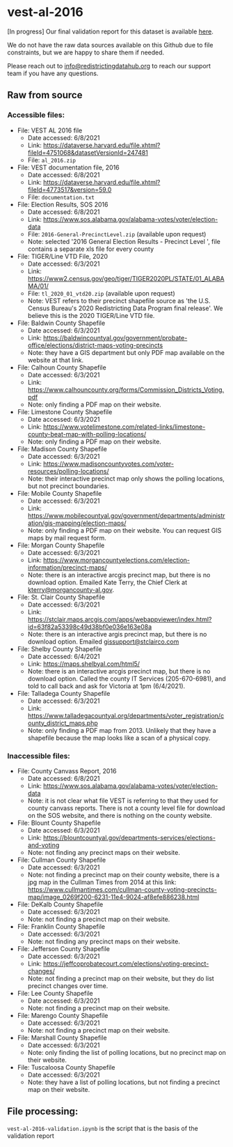 # vest-al-2016

[In progress] Our final validation report for this dataset is available [here]().

We do not have the raw data sources available on this Github due to file constraints, but we are happy to share them if needed. 

Please reach out to info@redistrictingdatahub.org to reach our support team if you have any questions.

## Raw from source

### Accessible files:

- File: VEST AL 2016 file
   - Date accessed: 6/8/2021
   - Link: https://dataverse.harvard.edu/file.xhtml?fileId=4751068&datasetVersionId=247481
   - File: `al_2016.zip`
- File: VEST documentation file, 2016
   - Date accessed: 6/8/2021
   - Link: https://dataverse.harvard.edu/file.xhtml?fileId=4773517&version=59.0
   - File: `documentation.txt`
- File: Election Results, SOS 2016
   - Date accessed: 6/8/2021
   - Link: https://www.sos.alabama.gov/alabama-votes/voter/election-data
   - File: `2016-General-PrecinctLevel.zip` (available upon request)
   - Note: selected '2016 General Election Results - Precinct Level	', file contains a separate xls file for every county
- File: TIGER/Line VTD File, 2020 
   - Date accessed: 6/3/2021
   - Link: https://www2.census.gov/geo/tiger/TIGER2020PL/STATE/01_ALABAMA/01/
   - File: `tl_2020_01_vtd20.zip` (available upon request)
   - Note: VEST refers to their precinct shapefile source as 'the U.S. Census Bureau's 2020 Redistricting Data Program final release'. We believe this is the 2020 TIGER/Line VTD file. 
- File: Baldwin County Shapefile
   - Date accessed: 6/3/2021
   - Link: https://baldwincountyal.gov/government/probate-office/elections/district-maps-voting-precincts
   - Note: they have a GIS department but only PDF map available on the website at that link. 
- File: Calhoun County Shapefile
   - Date accessed: 6/3/2021
   - Link: https://www.calhouncounty.org/forms/Commission_Districts_Voting.pdf
   - Note: only finding a PDF map on their website. 
- File: Limestone County Shapefile
   - Date accessed: 6/3/2021
   - Link: https://www.votelimestone.com/related-links/limestone-county-beat-map-with-polling-locations/
   - Note: only finding a PDF map on their website. 
- File: Madison County Shapefile
   - Date accessed: 6/3/2021
   - Link: https://www.madisoncountyvotes.com/voter-resources/polling-locations/
   - Note: their interactive precinct map only shows the polling locations, but not precinct boundaries. 
- File: Mobile County Shapefile
   - Date accessed: 6/3/2021
   - Link: https://www.mobilecountyal.gov/government/departments/administration/gis-mapping/election-maps/
   - Note: only finding a PDF map on their website. You can request GIS maps by mail request form. 
- File: Morgan County Shapefile
   - Date accessed: 6/3/2021
   - Link: https://www.morgancountyelections.com/election-information/precinct-maps/
   - Note: there is an interactive arcgis precinct map, but there is no download option. Emailed Kate Terry, the Chief Clerk at kterry@morgancounty-al.gov. 
- File: St. Clair County Shapefile
   - Date accessed: 6/3/2021
   - Link: https://stclair.maps.arcgis.com/apps/webappviewer/index.html?id=63f82a53398c49d38bf0e036e163e08a
   - Note: there is an interactive argis precinct map, but there is no download option. Emailed gissupport@stclairco.com
- File: Shelby County Shapefile
   - Date accessed: 6/4/2021
   - Link: https://maps.shelbyal.com/html5/
   - Note: there is an interactive arcgis precinct map, but there is no download option. Called the county IT Services (205-670-6981), and told to call back and ask for Victoria at 1pm (6/4/2021). 
- File: Talladega County Shapefile
   - Date accessed: 6/3/2021
   - Link: https://www.talladegacountyal.org/departments/voter_registration/county_district_maps.php
   - Note: only finding a PDF map from 2013. Unlikely that they have a shapefile because the map looks like a scan of a physical copy. 
   
### Inaccessible files:

- File: County Canvass Report, 2016
   - Date accessed: 6/8/2021
   - Link: https://www.sos.alabama.gov/alabama-votes/voter/election-data
   - Note: it is not clear what file VEST is referring to that they used for county canvass reports. There is not a county level file for download on the SOS website, and there is nothing on the county website. 
- File: Blount County Shapefile
   - Date accessed: 6/3/2021
   - Link: https://blountcountyal.gov/departments-services/elections-and-voting
   - Note: not finding any precinct maps on their website. 
- File: Cullman County Shapefile
   - Date accessed: 6/3/2021
   - Note: not finding a precinct map on their county website, there is a jpg map in the Cullman Times from 2014 at this link: https://www.cullmantimes.com/cullman-county-voting-precincts-map/image_0269f200-6231-11e4-9024-af8efe886238.html
- File: DeKalb County Shapefile
   - Date accessed: 6/3/2021
   - Note: not finding a precinct map on their website. 
- File: Franklin County Shapefile
   - Date accessed: 6/3/2021
   - Note: not finding any precinct maps on their website. 
- File: Jefferson County Shapefile
   - Date accessed: 6/3/2021
   - Link: https://jeffcoprobatecourt.com/elections/voting-precinct-changes/
   - Note: not finding a precinct map on their website, but they do list precinct changes over time. 
- File: Lee County Shapefile
   - Date accessed: 6/3/2021
   - Note: not finding a precinct map on their website. 
- File: Marengo County Shapefile
   - Date accessed: 6/3/2021
   - Note: not finding a precinct map on their website. 
- File: Marshall County Shapefile
   - Date accessed: 6/3/2021
   - Note: only finding the list of polling locations, but no precinct map on their website. 
- File: Tuscaloosa County Shapefile
   - Date accessed: 6/3/2021
   - Note: they have a list of polling locations, but not finding a precinct map on their website. 

## File processing:

`vest-al-2016-validation.ipynb` is the script that is the basis of the validation report
